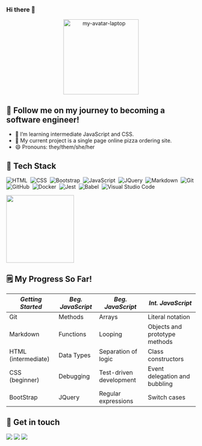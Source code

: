 ### Hi there 👋
<p align="center">
   <img width="200" height="200" alt="my-avatar-laptop" src="https://user-images.githubusercontent.com/80174138/116829403-b8c01580-ab58-11eb-9dc5-c674a0d49cfc.png">

## 📒 Follow me on my journey to becoming a software engineer! 
- 🌱  I’m learning intermediate JavaScript and CSS.
- 🍕  My current project is a single page online pizza ordering site.
- 😄  Pronouns: they/them/she/her

## 🧰 Tech Stack
![HTML](https://img.shields.io/badge/-HTML-05122A?style=flat&logo=HTML5)&nbsp;
![CSS](https://img.shields.io/badge/-CSS-05122A?style=flat&logo=CSS3&logoColor=1572B6)&nbsp;
![Bootstrap](https://img.shields.io/badge/-Bootstrap-05122A?style=flat&logo=bootstrap&logoColor=563D7C)&nbsp;
![JavaScript](https://img.shields.io/badge/-JavaScript-05122A?style=flat&logo=javascript)&nbsp;
![JQuery](https://img.shields.io/badge/-JQuery-05122A?style=flat&logo=jquery)&nbsp;
![Markdown](https://img.shields.io/badge/-Markdown-05122A?style=flat&logo=markdown)&nbsp;
![Git](https://img.shields.io/badge/-Git-05122A?style=flat&logo=git)&nbsp;
![GitHub](https://img.shields.io/badge/-GitHub-05122A?style=flat&logo=github)&nbsp;
![Docker](https://img.shields.io/badge/-Docker-05122A?style=flat&logo=docker)&nbsp;
![Jest](https://img.shields.io/badge/-Jest-05122A?style=flat&logo=jest)&nbsp;
![Babel](https://img.shields.io/badge/-Babel-05122A?style=flat&logo=babel&logoColor=007ACC)&nbsp;
![Visual Studio Code](https://img.shields.io/badge/-Visual%20Studio%20Code-05122A?style=flat&logo=visual-studio-code&logoColor=007ACC)&nbsp;

<img height="180em" src="https://github-readme-stats-eight-theta.vercel.app/api/top-langs/?username=niccikaufman&layout=compact&langs_count=8&theme=algolia"/>

## 🗒️ My Progress So Far!

|_Getting Started_|_Beg. JavaScript_|_Beg. JavaScript_|_Int. JavaScript_|
|---|---|---|---|
|Git|Methods|Arrays|Literal notation|
|Markdown|Functions|Looping|Objects and prototype methods|
|HTML (intermediate)|Data Types|Separation of logic|Class constructors|
|CSS (beginner)|Debugging|Test-driven development|Event delegation and bubbling|
|BootStrap|JQuery|Regular expressions|Switch cases|

## 🤝 Get in touch
<a href="mailto:niccikaufman@gmail.com"><img src="https://img.shields.io/badge/-niccikaufman@gmail.com-D14836?style=flat&logo=Gmail&logoColor=white"/></a>
<a href="https://www.linkedin.com/in/nicci-kaufman-b12116209/"><img src="https://img.shields.io/badge/-Nicci%20Kaufman-0077B5?style=flat&logo=Linkedin&logoColor=white"/></a>
<a href="https://twitter.com/niccikaufman/"><img src="https://img.shields.io/badge/-@niccikaufman-0077B5?style=flat&logo=Twitter&logoColor=white"/></a>

